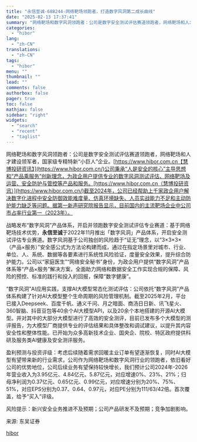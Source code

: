 ```yaml
---
title: "永信至诚-688244-网络靶场领跑者，打造数字风洞第二成长曲线"
date: "2025-02-13 17:37:41"
summary: "网络靶场和数字风洞领跑者：公司是数字安全测试评估赛道领跑者，网络靶场和人才建设领军者，国家级专..."
categories:
  - "hibor"
lang:
  - "zh-CN"
translations:
  - "zh-CN"
tags:
  - "hibor"
menu: ""
thumbnail: ""
lead: ""
comments: false
authorbox: false
pager: true
toc: false
mathjax: false
sidebar: "right"
widgets:
  - "search"
  - "recent"
  - "taglist"
---
```


网络靶场和数字风洞领跑者：公司是数字安全测试评估赛道领跑者，网络靶场和人才建设领军者，国家级专精特新“小巨人”企业。[https://www.hibor.com.cn【慧博投研资讯】](https://www.hibor.com.cn/)公司秉承“人是安全的核心”主导思想和“产品乘服务”创新理念，为政企用户提供专业的数字风洞测试评估、网络靶场及运营、安全防护与管控等产品和服务。[https://www.hibor.com.cn（慧博投研资讯）](https://www.hibor.com.cn/)截至2024年，公司已经帮助上千家政企用户解决数字化进程中安全防御效能难度量、仿真环境缺失、人员实战能力不足和主动防护能力缺乏等问题。据第一新声研究院报告显示，目前国内的主流靶场企业中公司市占率行业第一（2023年）。

战略发布“数字风洞”产品体系，开启并领跑数字安全测试评估专业赛道：基于网络靶场技术优势，**永信至诚**于2022年11月推出「数字风洞」产品体系，开启安全测试评估专业赛道。数字风洞基于公司独创的风险趋于“证无”理念，以“3×3×3×（产品×服务）”安全感公式为方法论构建而成，通过在指定场景里对城市、行业、单位、人、系统、数据等各要素进行系统性风险验证，度量安全效果，提升综合防护能力。公司以“家庭医生”“网络安全秘书”身份，为政企用户提供“数字风洞”产品体系等“产品×服务”解决方案，全面助力网络和数据安全工作实现合规的保障、风险的预控、标准的践行和投入的回报，保障“数字健康”。

“数字风洞”AI应用实践，支撑AI大模型常态化测试评估：公司依托“数字风洞”产品体系构建了针对AI大模型整个生命周期的风险管理机制。截至2025年2月，平台已接入Deepseek、百度千帆、通义千问、月之暗面、商汤日日新、讯飞星火、360智脑、抖音豆包等40余个AI大模型API，以及20余个本地搭建的开源AI大模型。并对其中的大部分大模型进行了高效的安全测评，目前已发布多个大模型的测评报告，为大模型厂商提供专业的评估结果和具体整改和调试建议，以提升其内容安全性和整体性能。已开始为众多高新技术企业、国央企、院校、特区政府提供科研及服务类AI健康及安全测评服务。

盈利预测与投资评级：考虑后续随着需求回暖主业订单有望逐渐恢复，同时AI大模型有望带来新的行业需求，公司作为网络靶场和数字风洞行业的领跑者，依旧看好公司的优势地位，公司后续业务有望保持较快增长，我们预计公司2024年-2026年营业收入为3.95亿元、4.84亿元、5.87亿元，对应增速0%、23%、21%；归母净利润为0.37亿元、0.65亿元、0.99亿元，对应增速分别为20%、75%、51%，对应EPS分别为0.37、0.64、0.97元，对应PE分别为111/63/42倍。首次覆盖，给予“买入”评级。

风险提示：新兴安全业务推进不及预期；公司产品研发不及预期；竞争加剧影响。

来源: 东吴证券

[hibor](https://www.hibor.com.cn/data/efdc41a7dc713c21a7cc3de7fdb241fc.html)
